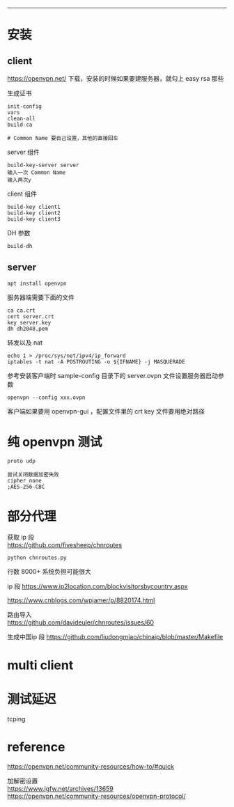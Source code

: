 

---

# 安装
## client

<https://openvpn.net/>  下载，安装的时候如果要建服务器，就勾上 easy rsa 那些

生成证书
```
init-config
vars
clean-all
build-ca

# Common Name 要自己设置，其他的直接回车
```
server 组件
```
build-key-server server
输入一次 Common Name
输入两次y
```
client 组件
```
build-key client1
build-key client2
build-key client3
```
DH 参数
```
build-dh
```

## server
```
apt install openvpn
```

服务器端需要下面的文件
```
ca ca.crt
cert server.crt
key server.key
dh dh2048.pem
```
转发以及 nat
```
echo 1 > /proc/sys/net/ipv4/ip_forward
iptables -t nat -A POSTROUTING -o ${IFNAME} -j MASQUERADE
```

参考安装客户端时 sample-config 目录下的 server.ovpn 文件设置服务器启动参数

```
openvpn --config xxx.ovpn
```

客户端如果要用  openvpn-gui ，配置文件里的 crt key 文件要用绝对路径

# 纯 openvpn 测试

```
proto udp

尝试关闭数据加密失败
cipher none
;AES-256-CBC
```

# 部分代理
获取 ip 段  
<https://github.com/fivesheep/chnroutes>  

```
python chnroutes.py
```
行数 8000+ 系统负担可能很大

ip 段
<https://www.ip2location.com/blockvisitorsbycountry.aspx>

<https://www.cnblogs.com/wpjamer/p/8820174.html>  

路由导入  
<https://github.com/davideuler/chnroutes/issues/60>  

生成中国ip 段
<https://github.com/liudongmiao/chinaip/blob/master/Makefile>  

# multi client

# 测试延迟
tcping 

# reference

<https://openvpn.net/community-resources/how-to/#quick>  

加解密设置  
<https://www.igfw.net/archives/13659>  
<https://openvpn.net/community-resources/openvpn-protocol/>  